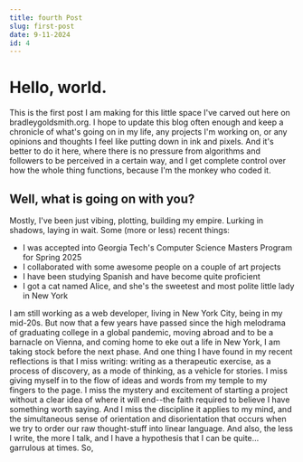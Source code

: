 ```yaml
---
title: fourth Post
slug: first-post
date: 9-11-2024
id: 4
---
```


# Hello, world.

This is the first post I am making for this little space I've carved out here on bradleygoldsmith.org. I hope to update this blog often enough and keep a chronicle of what's going on in my life, any projects I'm working on, or any opinions and thoughts I feel like putting down in ink and pixels. And it's better to do it here, where there is no pressure from algorithms and followers to be perceived in a certain way, and I get complete control over how the whole thing functions, because I'm the monkey who coded it.

## Well, what is going on with you?

Mostly, I've been just vibing, plotting, building my empire. Lurking in shadows, laying in wait. Some (more or less) recent things:

- I was accepted into Georgia Tech's Computer Science Masters Program for Spring 2025
- I collaborated with some awesome people on a couple of art projects
- I have been studying Spanish and have become quite proficient
- I got a cat named Alice, and she's the sweetest and most polite little lady in New York

I am still working as a web developer, living in New York City, being in my mid-20s. But now that a few years have passed since the high melodrama of graduating college in a global pandemic, moving abroad and to be a barnacle on Vienna, and coming home to eke out a life in New York, I am taking stock before the next phase. And one thing I have found in my recent reflections is that I miss writing: writing as a therapeutic exercise, as a process of discovery, as a mode of thinking, as a vehicle for stories. I miss giving myself in to the flow of ideas and words from my temple to my fingers to the page. I miss the mystery and excitement of starting a project without a clear idea of where it will end--the faith required to believe I have something worth saying. And I miss the discipline it applies to my mind, and the simultaneous sense of orientation and disorientation that occurs when we try to order our raw thought-stuff into linear language. And also, the less I write, the more I talk, and I have a hypothesis that I can be quite... garrulous at times. So,
